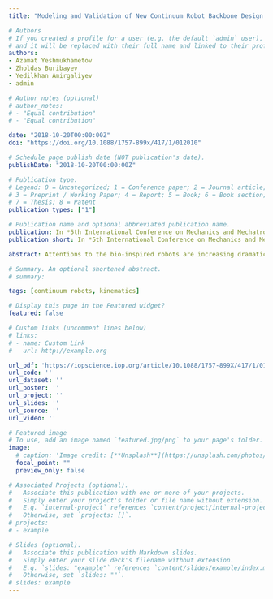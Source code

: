 ```yaml
---
title: "Modeling and Validation of New Continuum Robot Backbone Design With Variable Stiffness Inspired from Elephant Trunk"

# Authors
# If you created a profile for a user (e.g. the default `admin` user), write the username (folder name) here 
# and it will be replaced with their full name and linked to their profile.
authors:
- Azamat Yeshmukhametov
- Zholdas Buribayev
- Yedilkhan Amirgaliyev
- admin

# Author notes (optional)
# author_notes:
# - "Equal contribution"
# - "Equal contribution"

date: "2018-10-20T00:00:00Z"
doi: "https://doi.org/10.1088/1757-899x/417/1/012010"

# Schedule page publish date (NOT publication's date).
publishDate: "2018-10-20T00:00:00Z"

# Publication type.
# Legend: 0 = Uncategorized; 1 = Conference paper; 2 = Journal article;
# 3 = Preprint / Working Paper; 4 = Report; 5 = Book; 6 = Book section;
# 7 = Thesis; 8 = Patent
publication_types: ["1"]

# Publication name and optional abbreviated publication name.
publication: In *5th International Conference on Mechanics and Mechatronics Research (ICMMR 2018), IOP Publishing*
publication_short: In *5th International Conference on Mechanics and Mechatronics Research (ICMMR 2018)19–21 July 2018, Tokyo, Japan,IOP Conference Series: Materials Science and Engineering, Volume 417, IOP Publishing.*

abstract: Attentions to the bio-inspired robots are increasing dramatically in last two decades. Flexible structure, excellent flexibility and possibility of working in constrained environment made continuum robots attractive in robotic community. The purpose of this paper is to introduce, describe and test a novel design of continuum robot backbone design with variable stiffness which using of coil springs. A kinematic model is introduced and explained which could be applied for to a wide range of construction with two pairs of cables per section design. Furthermore, based on the geometry and material property of compliant joint, the robot is verified for justification of the robot construction. Finally, prototype motion analysis tested and repeatability experiments are carried out.

# Summary. An optional shortened abstract.
# summary: 

tags: [continuum robots, kinematics]

# Display this page in the Featured widget?
featured: false

# Custom links (uncomment lines below)
# links:
# - name: Custom Link
#   url: http://example.org

url_pdf: 'https://iopscience.iop.org/article/10.1088/1757-899X/417/1/012010/pdf'
url_code: ''
url_dataset: ''
url_poster: ''
url_project: ''
url_slides: ''
url_source: ''
url_video: ''

# Featured image
# To use, add an image named `featured.jpg/png` to your page's folder. 
image:
  # caption: 'Image credit: [**Unsplash**](https://unsplash.com/photos/pLCdAaMFLTE)'
  focal_point: ""
  preview_only: false

# Associated Projects (optional).
#   Associate this publication with one or more of your projects.
#   Simply enter your project's folder or file name without extension.
#   E.g. `internal-project` references `content/project/internal-project/index.md`.
#   Otherwise, set `projects: []`.
# projects:
# - example

# Slides (optional).
#   Associate this publication with Markdown slides.
#   Simply enter your slide deck's filename without extension.
#   E.g. `slides: "example"` references `content/slides/example/index.md`.
#   Otherwise, set `slides: ""`.
# slides: example
---
```



